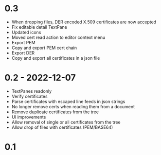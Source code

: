 # 0.3

* When dropping files, DER encoded X.509 certificates are now accepted
* Fix editable detail TextPane
* Updated icons
* Moved cert read action to editor context menu
* Export PEM
* Copy and export PEM cert chain
* Export DER
* Copy and export all certificates in a json file

# 0.2 - 2022-12-07

* TextPanes readonly
* Verify certificates
* Parse certificates with escaped line feeds in json strings
* No longer remove certs when reading them from a document
* Remove duplicate certificates from the tree
* UI improvements
* Allow removal of single or all certificates from the tree
* Allow drop of files with certificates (PEM/BASE64)

# 0.1